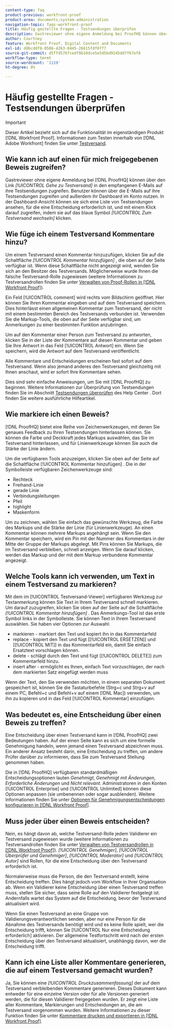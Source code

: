 ```yaml
---
content-type: faq
product-previous: workfront-proof
product-area: documents;system-administration
navigation-topic: faqs-workfront-proof
title: Häufig gestellte Fragen - Testsendungen überprüfen
description: Gastreviewer ohne eigene Anmeldung bei ProofHQ können über den Link [!UICONTROL Gehe zu Testversand] in den E-Mails, die sie erhalten, auf ihre Testsendungen zugreifen. Benutzer können über die E-Mails auf ihre Testsendungen zugreifen und außerdem ihr Dashboard im Konto nutzen. In der Dashboard-Ansicht können sie sich eine Liste von Testsendungen ansehen, für die eine Entscheidung erforderlich ist, und mit einem Klick darauf zugreifen, indem sie auf das blaue Symbol [!UICONTROL Zum Testversand wechseln] klicken.
author: Courtney
feature: Workfront Proof, Digital Content and Documents
exl-id: d8bcddf8-0586-4263-8445-26615fdf07f7
source-git-commit: d5ffd576fcedf9b10dce5e5d5bd9245dd7f67ef8
workflow-type: tm+mt
source-wordcount: '1119'
ht-degree: 0%

---
```


# Häufig gestellte Fragen - Testsendungen überprüfen

>[!IMPORTANT]
>
>Dieser Artikel bezieht sich auf die Funktionalität im eigenständigen Produkt [!DNL Workfront Proof]. Informationen zum Testen innerhalb von [!DNL Adobe Workfront] finden Sie unter [Testversand](../../../review-and-approve-work/proofing/proofing.md).

## Wie kann ich auf einen für mich freigegebenen Beweis zugreifen?

Gastreviewer ohne eigene Anmeldung bei [!DNL ProofHQ] können über den Link *[!UICONTROL Gehe zu Testversand]* in den empfangenen E-Mails auf ihre Testsendungen zugreifen. Benutzer können über die E-Mails auf ihre Testsendungen zugreifen und außerdem ihr Dashboard im Konto nutzen. In der Dashboard-Ansicht können sie sich eine Liste von Testsendungen ansehen, für die eine Entscheidung erforderlich ist, und mit einem Klick darauf zugreifen, indem sie auf das blaue Symbol *[!UICONTROL Zum Testversand wechseln]* klicken.

## Wie füge ich einem Testversand Kommentare hinzu?

Um einem Testversand einen Kommentar hinzuzufügen, klicken Sie auf die Schaltfläche *[!UICONTROL Kommentar hinzufügen]* , die oben auf der Seite verfügbar ist. Wenn diese Schaltfläche nicht angezeigt wird, wenden Sie sich an den Besitzer des Testversands. Möglicherweise wurde Ihnen die falsche Testversand-Rolle zugewiesen (weitere Informationen zu Testversandrollen finden Sie unter [Verwalten von Proof-Rollen in [!DNL Workfront Proof]](../../../workfront-proof/wp-work-proofsfiles/share-proofs-and-files/manage-proof-roles.md)).

Ein Feld [!UICONTROL comment] wird rechts vom Bildschirm geöffnet. Hier können Sie Ihren Kommentar eingeben und auf dem Testversand speichern. Dies hinterlässt einen allgemeinen Kommentar zum Testversand, der nicht mit einem bestimmten Bereich des Testversands verbunden ist. Verwenden Sie die Markup-Tools, die oben auf der Seite verfügbar sind, um Anmerkungen zu einer bestimmten Funktion anzubringen.

Um auf den Kommentar einer Person zum Testversand zu antworten, klicken Sie in der Liste der Kommentare auf diesen Kommentar und geben Sie Ihre Antwort in das Feld [!UICONTROL Antwort] ein. Wenn Sie speichern, wird die Antwort auf dem Testversand veröffentlicht.

Alle Kommentare und Entscheidungen erscheinen fast sofort auf dem Testversand. Wenn also jemand anderes den Testversand gleichzeitig mit Ihnen anschaut, wird er sofort Ihre Kommentare sehen.

Dies sind sehr einfache Anweisungen, um Sie mit [!DNL ProofHQ] zu beginnen. Weitere Informationen zur Überprüfung von Testsendungen finden Sie im Abschnitt [Testsendungen überprüfen](https://support.workfront.com/hc/en-us/sections/200054044-Reviewing-proofs) des Help Center . Dort finden Sie weitere ausführliche Hilfeartikel.

## Wie markiere ich einen Beweis?

[!DNL ProofHQ] bietet eine Reihe von Zeichenwerkzeugen, mit denen Sie genaues Feedback zu Ihren Testsendungen hinterlassen können. Sie können die Farbe und Deckkraft jedes Markups auswählen, das Sie im Testversand hinterlassen, und für Linienwerkzeuge können Sie auch die Stärke der Linie ändern.

Um die verfügbaren Tools anzuzeigen, klicken Sie oben auf der Seite auf die Schaltfläche [!UICONTROL Kommentar hinzufügen] . Die in der Symbolleiste verfügbaren Zeichenwerkzeuge sind:

* Rechteck
* Freihand-Linie
* gerade Linie
* Verbindungsleitungen
* Pfeil
* highlight
* Maskenform

Um zu zeichnen, wählen Sie einfach das gewünschte Werkzeug, die Farbe des Markups und die Stärke der Linie (für Linienwerkzeuge). An einen Kommentar können mehrere Markups angehängt sein. Wenn Sie den Kommentar speichern, wird ein Pin mit der Nummer des Kommentars in der Mitte der Gruppe der Markups abgelegt. Mit Pins können Sie Markups, die im Testversand verbleiben, schnell anzeigen. Wenn Sie darauf klicken, werden das Markup und der mit dem Markup verbundene Kommentar angezeigt.

## Welche Tools kann ich verwenden, um Text in einem Testversand zu markieren?

Mit dem im [!UICONTROL Testversand-Viewer] verfügbaren Werkzeug zur Textanmerkung können Sie Text in Ihrem Testversand schnell markieren. Um darauf zuzugreifen, klicken Sie oben auf der Seite auf die Schaltfläche *[!UICONTROL Kommentar hinzufügen]* . Das Anmerkungs-Tool ist das erste Symbol links in der Symbolleiste. Sie können Text in Ihrem Testversand auswählen. Sie haben vier Optionen zur Auswahl:

* markieren - markiert den Text und kopiert ihn in das Kommentarfeld
* replace - kopiert den Text und fügt [[!UICONTROL ERSETZEN]] und [[!UICONTROL MIT]] in das Kommentarfeld ein, damit Sie einfach Ersatztext vorschlagen können.
* delete - schlägt durch den Text und fügt [[!UICONTROL DELETE]] zum Kommentarfeld hinzu.
* insert after - ermöglicht es Ihnen, einfach Text vorzuschlagen, der nach dem markierten Satz eingefügt werden muss

Wenn der Text, den Sie verwenden möchten, in einem separaten Dokument gespeichert ist, können Sie die Tastaturbefehle (Strg+c und Strg+v auf einem PC, Befehl+c und Befehl+v auf einem [!DNL Mac]) verwenden, um ihn zu kopieren und in das Feld [!UICONTROL Kommentar] einzufügen.

## Was bedeutet es, eine Entscheidung über einen Beweis zu treffen?

Eine Entscheidung über einen Testversand kann in [!DNL ProofHQ] zwei Bedeutungen haben. Auf der einen Seite kann es sich um eine formelle Genehmigung handeln, wenn jemand einen Testversand abzeichnen muss. Ein anderer Ansatz besteht darin, eine Entscheidung zu treffen, um andere Prüfer darüber zu informieren, dass Sie zum Testversand Stellung genommen haben.

Die in [!DNL ProofHQ] verfügbaren standardmäßigen Entscheidungsoptionen lauten *Genehmigt*, *Genehmigt mit Änderungen*, *Erforderliche Änderungen* und *Nicht relevant*. Administratoren in den Konten [!UICONTROL Enterprise] und [!UICONTROL Unlimited] können diese Optionen anpassen (sie umbenennen oder sogar ausblenden). Weitere Informationen finden Sie unter [Optionen für Genehmigungsentscheidungen konfigurieren in [!DNL Workfront Proof]](../../../workfront-proof/wp-acct-admin/account-settings/configure-approval-decision-in-wp.md).

## Muss jeder über einen Beweis entscheiden?

Nein, es hängt davon ab, welche Testversand-Rolle jedem Validierer ein Testversand zugewiesen wurde (weitere Informationen zu Testversandrollen finden Sie unter [Verwalten von Testversandrollen in [!DNL Workfront Proof]](../../../workfront-proof/wp-work-proofsfiles/share-proofs-and-files/manage-proof-roles.md)). *[!UICONTROL Genehmiger]*, *[!UICONTROL Überprüfer und Genehmiger]*, *[!UICONTROL Moderator]* und *[!UICONTROL Autor]* sind Rollen, für die eine Entscheidung über den Testversand erforderlich ist.

Normalerweise muss die Person, die den Testversand erstellt, keine Entscheidung treffen. Dies hängt jedoch vom Workflow in Ihrer Organisation ab. Wenn ein Validierer keine Entscheidung über einen Testversand treffen muss, stellen Sie sicher, dass seine Rolle auf den Validierer festgelegt ist. Andernfalls wartet das System auf die Entscheidung, bevor der Testversand aktualisiert wird.

Wenn Sie einen Testversand an eine Gruppe von Validierungsverantwortlichen senden, aber nur eine Person für die Abnahme des Testversands benötigt wird und es keine Rolle spielt, wer die Entscheidung trifft, können Sie [!UICONTROL Nur eine Entscheidung erforderlich] aktivieren. Der allgemeine Testfortschritt wird nach der ersten Entscheidung über den Testversand aktualisiert, unabhängig davon, wer die Entscheidung trifft.

## Kann ich eine Liste aller Kommentare generieren, die auf einem Testversand gemacht wurden?

Ja, Sie können eine *[!UICONTROL Druckzusammenfassung]* der auf dem Testversand verbleibenden Kommentare generieren. Dieses Dokument kann entweder für eine einzelne Version oder für alle Versionen generiert werden, die für diesen Validierer freigegeben wurden. Er zeigt eine Liste aller Kommentare, Markierungen und Entscheidungen an, die am Testversand vorgenommen wurden. Weitere Informationen zu dieser Funktion finden Sie unter [Kommentare drucken und exportieren in [!DNL Workfront Proof]](../../../workfront-proof/wp-work-proofsfiles/organize-your-work/print-and-export-comments.md).
